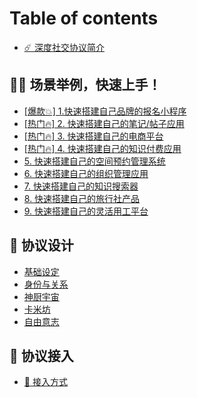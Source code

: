 # Table of contents

* [☄️ 深度社交协议简介](README.md)

## 🏊‍♂️ 场景举例，快速上手！ <a href="#examples" id="examples"></a>

* [\[爆款💥\] 1.快速搭建自己品牌的报名小程序](examples/bao-kuan-1.-kuai-su-da-jian-zi-ji-pin-pai-de-bao-ming-xiao-cheng-xu.md)
* [\[热门🔥\] 2. 快速搭建自己的笔记/帖子应用](examples/re-men-2.-kuai-su-da-jian-zi-ji-de-bi-ji-tie-zi-ying-yong.md)
* [\[热门🔥\] 3. 快速搭建自己的电商平台](examples/re-men-3.-kuai-su-da-jian-zi-ji-de-dian-shang-ping-tai.md)
* [\[热门🔥\] 4. 快速搭建自己的知识付费应用](examples/re-men-4.-kuai-su-da-jian-zi-ji-de-zhi-shi-fu-fei-ying-yong.md)
* [5. 快速搭建自己的空间预约管理系统](examples/5.-kuai-su-da-jian-zi-ji-de-kong-jian-yu-yue-guan-li-xi-tong.md)
* [6. 快速搭建自己的组织管理应用](examples/6.-kuai-su-da-jian-zi-ji-de-zu-zhi-guan-li-ying-yong.md)
* [7. 快速搭建自己的知识搜索器](examples/7.-kuai-su-da-jian-zi-ji-de-zhi-shi-sou-suo-qi.md)
* [8. 快速搭建自己的旅行社产品](examples/8.-kuai-su-da-jian-zi-ji-de-lv-hang-she-chan-pin.md)
* [9. 快速搭建自己的灵活用工平台](examples/9.-kuai-su-da-jian-zi-ji-de-ling-huo-yong-gong-ping-tai.md)

## 🍮 协议设计 <a href="#designs" id="designs"></a>

* [基础设定](designs/ji-chu-she-ding.md)
* [身份与关系](designs/shen-fen-yu-guan-xi.md)
* [神厨宇宙](designs/shen-chu-yu-zhou.md)
* [卡米坊](designs/ka-mi-fang.md)
* [自由意志](designs/zi-you-yi-zhi.md)

## 🦊 协议接入 <a href="#integrations" id="integrations"></a>

* [🎹 接入方式](integrations/jie-ru-fang-shi.md)
